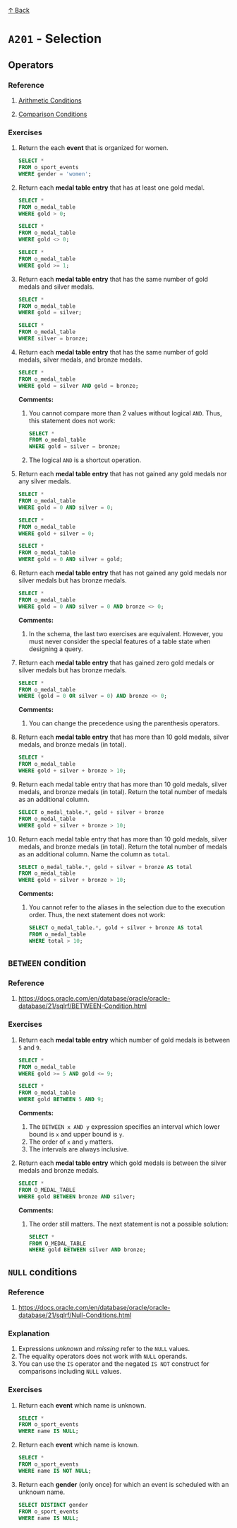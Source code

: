 [↑ Back](./README.md)

# `A201` - Selection

## Operators

### Reference

1. [Arithmetic Conditions](https://docs.oracle.com/en/database/oracle/oracle-database/21/sqlrf/Arithmetic-Operators.html)

1. [Comparison Conditions](https://docs.oracle.com/en/database/oracle/oracle-database/21/sqlrf/Comparison-Conditions.html)

### Exercises

1. Return the each **event** that is organized for women.
   
    ```sql
    SELECT *
    FROM o_sport_events
    WHERE gender = 'women';
    ```

1. Return each **medal table entry** that has at least one gold medal.

    ```sql
    SELECT *
    FROM o_medal_table
    WHERE gold > 0;
    ```

    ```sql
    SELECT *
    FROM o_medal_table
    WHERE gold <> 0;
    ```

    ```sql
    SELECT *
    FROM o_medal_table
    WHERE gold >= 1;
    ```

1. Return each **medal table entry** that has the same number of gold medals and silver medals.
    
    ```sql
    SELECT *
    FROM o_medal_table
    WHERE gold = silver;
    ```
    
    ```sql
    SELECT *
    FROM o_medal_table
    WHERE silver = bronze;
    ```


1. Return each **medal table entry** that has the same number of gold medals, silver medals, and bronze medals.

    ```sql
    SELECT *
    FROM o_medal_table
    WHERE gold = silver AND gold = bronze;
    ```

    **Comments:**

    1. You cannot compare more than 2 values without logical `AND`. Thus, this statement does not work:

        ```sql
        SELECT *
        FROM o_medal_table
        WHERE gold = silver = bronze;
        ```

    1. The logical `AND` is a shortcut operation.


1. Return each **medal table entry** that has not gained any gold medals nor any silver medals.

    ```sql
    SELECT *
    FROM o_medal_table
    WHERE gold = 0 AND silver = 0;
    ```
    
    ```sql
    SELECT *
    FROM o_medal_table
    WHERE gold + silver = 0;
    ```
    
    ```sql
    SELECT *
    FROM o_medal_table
    WHERE gold = 0 AND silver = gold;
    ```

1. Return each **medal table entry** that has not gained any gold medals nor silver medals but has bronze medals.

    ```sql
    SELECT *
    FROM o_medal_table
    WHERE gold = 0 AND silver = 0 AND bronze <> 0;
    ```

    **Comments:**

    1. In the schema, the last two exercises are equivalent. However, you must never consider the special features of a table state when designing a query.

1. Return each **medal table entry** that has gained zero gold medals or silver medals but has bronze medals.

    ```sql
    SELECT *
    FROM o_medal_table
    WHERE (gold = 0 OR silver = 0) AND bronze <> 0;
    ```

    **Comments:**

    1. You can change the precedence using the parenthesis operators.

1. Return each **medal table entry** that has more than 10 gold medals, silver medals, and bronze medals (in total).

    ```sql
    SELECT *
    FROM o_medal_table
    WHERE gold + silver + bronze > 10;
    ```

1. Return each medal table entry that has more than 10 gold medals, silver medals, and bronze medals (in total). Return the total number of medals as an additional column.

    ```sql
    SELECT o_medal_table.*, gold + silver + bronze
    FROM o_medal_table
    WHERE gold + silver + bronze > 10;
    ```

1. Return each medal table entry that has more than 10 gold medals, silver medals, and bronze medals (in total). Return the total number of medals as an additional column. Name the column as `total`.

    ```sql
    SELECT o_medal_table.*, gold + silver + bronze AS total
    FROM o_medal_table
    WHERE gold + silver + bronze > 10;
    ```

    **Comments:**

    1. You cannot refer to the aliases in the selection due to the execution order. Thus, the next statement does not work:

        ```sql
        SELECT o_medal_table.*, gold + silver + bronze AS total
        FROM o_medal_table
        WHERE total > 10;
        ```

## `BETWEEN` condition

### Reference

1. https://docs.oracle.com/en/database/oracle/oracle-database/21/sqlrf/BETWEEN-Condition.html

### Exercises

1. Return each **medal table entry** which number of gold medals is between `5` and `9`.

    ```sql
    SELECT *
    FROM o_medal_table
    WHERE gold >= 5 AND gold <= 9;
    ```

    ```sql
    SELECT *
    FROM o_medal_table
    WHERE gold BETWEEN 5 AND 9;
    ```

    **Comments:**

    1. The `BETWEEN x AND y` expression specifies an interval which lower bound is `x` and upper bound is `y`.
    1. The order of `x` and `y` matters.
    1. The intervals are always inclusive.

1. Return each **medal table entry** which gold medals is between the silver medals and bronze medals.

    ```sql
    SELECT * 
    FROM O_MEDAL_TABLE
    WHERE gold BETWEEN bronze AND silver;
    ```

    **Comments:**

    1. The order still matters. The next statement is not a possible solution:

        ```sql
        SELECT * 
        FROM O_MEDAL_TABLE
        WHERE gold BETWEEN silver AND bronze;
        ```

## `NULL` conditions

### Reference

1. https://docs.oracle.com/en/database/oracle/oracle-database/21/sqlrf/Null-Conditions.html

### Explanation

1. Expressions *unknown* and *missing* refer to the `NULL` values.
1. The equality operators does not work with `NULL` operands.
1. You can use the `IS` operator and the negated `IS NOT` construct for comparisons including `NULL` values.

### Exercises

1. Return each **event** which name is unknown.

    ```sql
    SELECT *
    FROM o_sport_events
    WHERE name IS NULL;
    ```

1. Return each **event** which name is known.

    ```sql
    SELECT *
    FROM o_sport_events
    WHERE name IS NOT NULL;
    ```

1. Return each **gender** (only once) for which an event is scheduled with an unknown name.

    ```sql
    SELECT DISTINCT gender
    FROM o_sport_events
    WHERE name IS NULL;
    ```
